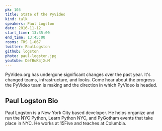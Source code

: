 ```yaml
---
pk: 105
title: State of the PyVideo
kind: talk
speakers: Paul Logston
date: 2016-11-12
start_time: 13:35:00
end_time: 13:45:00
rooms: TRS 1-067
twitter: PaulLogston
github: logston
photo: paul-logston.jpg
youtube: DefBuK4jXuM
---
```


PyVideo.org has undergone significant changes over the past year. It's changed
teams, infrastructure, and looks. Come hear about the progress the PyVideo
team is making and the direction in which PyVideo is headed.

## Paul Logston Bio

Paul Logston is a New York City based developer. He helps organize and run the
NYC Python, Learn Python NYC, and PyGotham events that take place in NYC.
He works at 15Five and teaches at Columbia.

